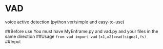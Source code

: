 # VAD
voice active detection (python ver/simple and easy-to-use)

##Before use
You must have MyEnframe.py and vad.py and your files in the same direction
##Usage
`from vad import vad`
`[x1,x2]=vad(signal,fs)`
##Input


